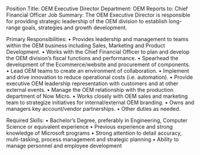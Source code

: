 
Position Title:  OEM Executive Director
Department: OEM
Reports to: Chief Financial Officer
Job Summary: 
The OEM Executive Director is responsible for providing strategic leadership of the OEM division to establish long-range goals, strategies and growth development.  

Primary Responsibilities: 
•	Provides leadership and management to teams within the OEM business including Sales, Marketing and Product Development. 
•	Works with the Chief Financial Officer to plan and develop the OEM division’s fiscal functions and performance. 
•	Spearhead the development of the Ecommerce/website and procurement of components. 
•	Lead OEM teams to create an environment of collaboration. 
•	Implement and drive innovation to reduce operational costs (i.e. automation). 
•	Provide executive OEM leadership representation with customers and at other external events. 
•	Manage the OEM relationship with the production department of Now Micro.
•	Works closely with OEM sales and marketing team to strategize initiatives for internal/external OEM branding. 
•	Owns and managers key account/vendor partnerships. 
•	Other duties as needed. 

Required Skills:
•	Bachelor’s Degree, preferably in Engineering, Computer Science or equivalent experience
•	Previous experience and strong knowledge of Microsoft programs 
•	Strong attention to detail accuracy, multi-tasking, process management and strategic planning
•	Ability to manage personnel and employee development
